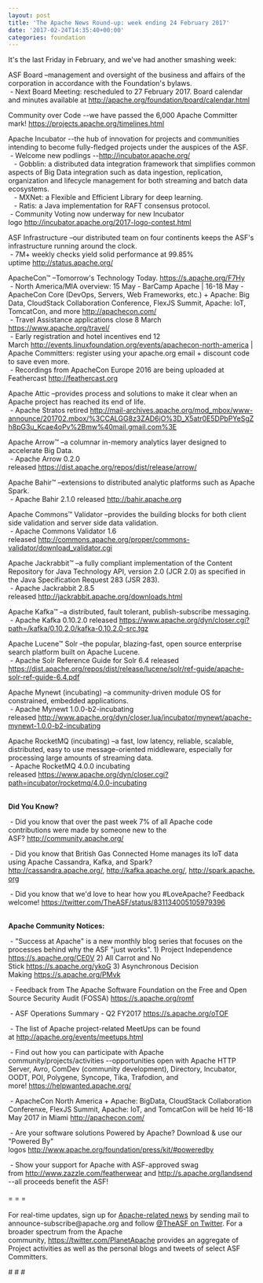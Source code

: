 ```yaml
---
layout: post
title: 'The Apache News Round-up: week ending 24 February 2017'
date: '2017-02-24T14:35:40+00:00'
categories: foundation
---
```

<p>It's the last Friday in February, and we've had another smashing week:</p> 
  <div> 
    <p>ASF Board –management and oversight of the business and affairs of the corporation in accordance with the Foundation's bylaws.<br />&nbsp;- Next Board Meeting: rescheduled to 27 February 2017. Board calendar and minutes available at&nbsp;<a href="http://apache.org/foundation/board/calendar.html">http://apache.org/foundation/board/calendar.html</a></p> 
    <p>Community over Code --we have passed the 6,000 Apache Committer mark! <a href="https://projects.apache.org/timelines.html">https://projects.apache.org/timelines.html</a></p> 
    <p>Apache Incubator --the hub of innovation for projects and communities intending to become fully-fledged projects under the auspices of the ASF.<br />&nbsp;- Welcome new podlings --<a href="http://incubator.apache.org/">http://incubator.apache.org/</a><br />&nbsp; &nbsp;- Gobblin:&nbsp;a distributed data integration framework that simplifies common aspects of Big Data integration such as data ingestion, replication, organization and lifecycle management for both streaming and batch data ecosystems.<br />&nbsp; &nbsp;- MXNet:<span class="Apple-tab-span" style="white-space: pre;"> </span>a Flexible and Efficient Library for deep learning.<br />&nbsp; &nbsp;- Ratis:&nbsp;a Java implementation for RAFT consensus protocol.<br />&nbsp;- Community Voting now underway for new Incubator logo&nbsp;<a href="http://incubator.apache.org/2017-logo-contest.html">http://incubator.apache.org/2017-logo-contest.html</a></p> 
    <p> </p> 
    <p>ASF Infrastructure –our distributed team on four continents keeps the ASF's infrastructure running around the clock.<br />&nbsp;- 7M+ weekly checks yield solid performance at 99.85% uptime&nbsp;<a href="http://status.apache.org/">http://status.apache.org/</a></p> 
  </div> 
  <div> 
    <p><a href="http://status.apache.org/"></a>ApacheCon™ –Tomorrow's Technology Today.&nbsp;<a href="https://s.apache.org/F7Hy">https://s.apache.org/F7Hy</a><br />&nbsp;- North America/MIA overview: 15 May - BarCamp Apache | 16-18 May - ApacheCon Core (DevOps, Servers, Web Frameworks, etc.) + Apache: Big Data, CloudStack Collaboration Conference, FlexJS Summit, Apache: IoT, TomcatCon, and more&nbsp;<a href="http://apachecon.com/">http://apachecon.com/</a><br />&nbsp;- Travel Assistance applications close 8 March <a href="https://www.apache.org/travel/">https://www.apache.org/travel/</a><br />&nbsp;- Early registration and hotel incentives end 12 March&nbsp;<a href="http://events.linuxfoundation.org/events/apachecon-north-america">http://events.linuxfoundation.org/events/apachecon-north-america</a>&nbsp;| Apache Committers: register using your apache.org email + discount code to save even more.<br />&nbsp;- Recordings from ApacheCon Europe 2016 are being uploaded at Feathercast&nbsp;<a href="http://feathercast.org/">http://feathercast.org</a></p> 
    <p>Apache Attic&nbsp;–provides process and solutions to make it clear when an Apache project has reached its end of life.<br />&nbsp;- Apache Stratos retired&nbsp;<a href="http://mail-archives.apache.org/mod_mbox/www-announce/201702.mbox/%3CCALGG8z3ZAD6jO%3D_X5atr0E5DPbPYeSgZh8pG3u_Kcae4oPv%2Bmw%40mail.gmail.com%3E">http://mail-archives.apache.org/mod_mbox/www-announce/201702.mbox/%3CCALGG8z3ZAD6jO%3D_X5atr0E5DPbPYeSgZh8pG3u_Kcae4oPv%2Bmw%40mail.gmail.com%3E</a></p> 
    <p>Apache Arrow™ –a columnar in-memory analytics layer designed to accelerate Big Data.<br />&nbsp;- Apache Arrow 0.2.0 released&nbsp;<a href="https://dist.apache.org/repos/dist/release/arrow/">https://dist.apache.org/repos/dist/release/arrow/</a></p> 
    <p>Apache Bahir™ –extensions to distributed analytic platforms such as Apache Spark.<br />&nbsp;- Apache Bahir 2.1.0 released&nbsp;<a href="http://bahir.apache.org">http://bahir.apache.org</a></p> 
    <p>Apache Commons™ Validator&nbsp;–provides the building blocks for both client side validation and server side data validation.<br />&nbsp;- Apache Commons Validator 1.6 released&nbsp;<a href="http://commons.apache.org/proper/commons-validator/download_validator.cgi">http://commons.apache.org/proper/commons-validator/download_validator.cgi</a></p> 
    <p>Apache Jackrabbit™ –a fully compliant implementation of the Content Repository for Java Technology API, version 2.0 (JCR 2.0) as specified in the Java Specification Request 283 (JSR 283).<br />&nbsp;- Apache Jackrabbit 2.8.5 released&nbsp;<a href="http://jackrabbit.apache.org/downloads.html">http://jackrabbit.apache.org/downloads.html</a></p> 
    <p>Apache Kafka™ –a distributed, fault tolerant, publish-subscribe messaging.<br />&nbsp;- Apache Kafka 0.10.2.0 released&nbsp;<a href="https://www.apache.org/dyn/closer.cgi?path=/kafka/0.10.2.0/kafka-0.10.2.0-src.tgz">https://www.apache.org/dyn/closer.cgi?path=/kafka/0.10.2.0/kafka-0.10.2.0-src.tgz</a></p> 
    <p>Apache Lucene™ Solr –the popular, blazing-fast, open source enterprise search platform built on Apache Lucene.<br />&nbsp;- Apache Solr Reference Guide for Solr 6.4 released <a href="https://dist.apache.org/repos/dist/release/lucene/solr/ref-guide/apache-solr-ref-guide-6.4.pdf">https://dist.apache.org/repos/dist/release/lucene/solr/ref-guide/apache-solr-ref-guide-6.4.pdf</a></p> 
    <p>Apache Mynewt (incubating) –a community-driven module OS for constrained, embedded applications.<br />&nbsp;- Apache Mynewt 1.0.0-b2-incubating released&nbsp;<a href="http://www.apache.org/dyn/closer.lua/incubator/mynewt/apache-mynewt-1.0.0-b2-incubating">http://www.apache.org/dyn/closer.lua/incubator/mynewt/apache-mynewt-1.0.0-b2-incubating</a></p> 
    <p>Apache RocketMQ (incubating) –a fast, low latency, reliable, scalable, distributed, easy to use message-oriented middleware, especially for processing large amounts of streaming data.<br />&nbsp;- Apache RocketMQ 4.0.0 incubating released&nbsp;<a href="https://www.apache.org/dyn/closer.cgi?path=incubator/rocketmq/4.0.0-incubating">https://www.apache.org/dyn/closer.cgi?path=incubator/rocketmq/4.0.0-incubating</a></p> 
    <p><strong><br />Did You Know?</strong></p> 
    <p><a href="http://qpid.apache.org/download.html"></a></p>&nbsp;- Did you know that over the past week 7% of all Apache code contributions were made by someone new to the ASF?&nbsp;<a href="http://community.apache.org/">http://community.apache.org/</a><br /> 
    <p>&nbsp;- Did you know that British Gas Connected Home manages its IoT data using Apache Cassandra, Kafka, and Spark? <a href="http://cassandra.apache.org/">http://cassandra.apache.org/</a>,&nbsp;<a href="http://kafka.apache.org/">http://kafka.apache.org/</a>,&nbsp;<a href="http://spark.apache.org">http://spark.apache.org</a></p> 
    <p>&nbsp;- Did you know that we'd love to hear how you #LoveApache? Feedback welcome!&nbsp;<a href="https://twitter.com/TheASF/status/831134005105979396">https://twitter.com/TheASF/status/831134005105979396</a></p> 
    <p><strong><br />Apache Community Notices:</strong></p> 
  </div> 
  <div> 
    <p>&nbsp;- &quot;Success at Apache&quot; is a new monthly blog series that focuses on the processes behind why the ASF &quot;just works&quot;. 1) Project Independence <a href="https://s.apache.org/CE0V">https://s.apache.org/CE0V</a>&nbsp;2) All Carrot and No Stick&nbsp;<a href="https://s.apache.org/ykoG">https://s.apache.org/ykoG</a>&nbsp;3)&nbsp;Asynchronous Decision Making&nbsp;<a href="https://s.apache.org/PMvk">https://s.apache.org/PMvk</a></p> 
    <p>&nbsp;- Feedback from The Apache Software Foundation on the Free and Open Source Security Audit (FOSSA) <a href="https://s.apache.org/romf">https://s.apache.org/romf</a></p> 
    <p>&nbsp;- ASF Operations Summary - Q2 FY2017 <a href="https://s.apache.org/oTOF">https://s.apache.org/oTOF</a></p> 
    <div> 
      <p>&nbsp;- The list of Apache project-related MeetUps can be found at&nbsp;<a href="http://apache.org/events/meetups.html">http://apache.org/events/meetups.html</a></p> 
      <p>&nbsp;- Find out how you can participate with Apache community/projects/activities --opportunities open with&nbsp;Apache HTTP Server,&nbsp;Avro, ComDev (community development), Directory, Incubator, OODT, POI, Polygene, Syncope, Tika, Trafodion, and more!&nbsp;<a href="https://helpwanted.apache.org/">https://helpwanted.apache.org/</a></p> 
    </div> 
    <p>&nbsp;- ApacheCon North America + Apache: BigData, CloudStack Collaboration Conferenxe, FlexJS Summit, Apache: IoT, and TomcatCon will be held 16-18 May 2017 in Miami <a href="http://apachecon.com/">http://apachecon.com/</a></p> 
    <p>&nbsp;- Are your software solutions Powered by Apache? Download &amp; use our &quot;Powered By&quot; logos&nbsp;<a href="http://www.apache.org/foundation/press/kit/#poweredby">http://www.apache.org/foundation/press/kit/#poweredby</a></p> 
    <div>&nbsp;- Show your support for Apache with ASF-approved swag from&nbsp;<a href="http://www.zazzle.com/featherwear">http://www.zazzle.com/featherwear</a> and&nbsp;<a href="http://s.apache.org/landsend">http://s.apache.org/landsend</a> --all proceeds benefit the ASF!&nbsp;</div> 
    <div><br /></div> 
    <div>= = =</div> 
    <div><br /></div> 
    <div>For real-time updates, sign up for <a href="http://apache.org/foundation/mailinglists.html#foundation-announce">Apache-related news</a> by sending mail to announce-subscribe@apache.org and follow <a href="https://twitter.com/TheASF">@TheASF on Twitter</a>. For a broader spectrum from the Apache community,&nbsp;<a href="http://s.apache.org/landsend">https://twitter.com/PlanetApache</a> provides an aggregate of Project activities as well as the personal blogs and tweets of select ASF Committers.</div> 
  </div> 
  <p># # #</p>
